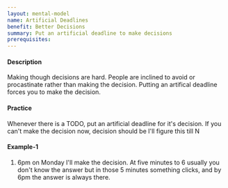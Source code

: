 ```yaml
---
layout: mental-model
name: Artificial Deadlines
benefit: Better Decisions
summary: Put an artificial deadline to make decisions
prerequisites:
---
```


#### Description

Making though decisions are hard. People are inclined to avoid or procastinate rather than making the decision. Putting an artifical deadline forces you to make the decision. 

#### Practice

Whenever there is a TODO, put an artificial deadline for it's decision. If you can't make the decision now, decision should be I'll figure this till N

#### Example-1

1. 6pm on Monday I'll make the decision. At five minutes to 6 usually you don't know the answer but in those 5 minutes something clicks, and by 6pm the answer is always there.
